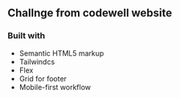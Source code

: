 ## Challnge from codewell website

### Built with

- Semantic HTML5 markup
- Tailwindcs
- Flex
- Grid for footer
- Mobile-first workflow